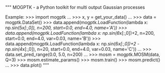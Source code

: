 """
MOGPTK - a Python toolkit for multi output Gaussian processes

Example:
    >>> import mogptk
    ...
    >>> x, y = get_your_data()
    ...
    >>> data = mogptk.DataSet()
    >>> data.append(mogptk.LoadFunction(lambda x: np.sin(5*x[:,0]), n=200, start=0.0, end=4.0, name='A'))
    >>> data.append(mogptk.LoadFunction(lambda x: np.sin(6*x[:,0])+2, n=200, start=0.0, end=4.0, var=0.03, name='B'))
    >>> data.append(mogptk.LoadFunction(lambda x: np.sin(6*x[:,0])+2 - np.sin(4*x[:,0]), n=20, start=0.0, end=4.0, var=0.03, name='C'))
    ...
    >>> data.set_pred_range(0.0, 5.0, n=200)
    ...
    >>> mosm = mogptk.MOSM(data, Q=3)
    >>> mosm.estimate_params()
    >>> mosm.train()
    >>> mosm.predict()
    ...
    >>> data.plot()
"""

